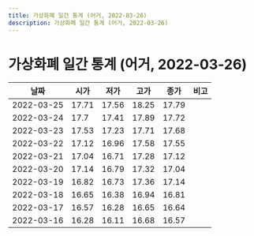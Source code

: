 ```yaml
---
title: 가상화폐 일간 통계 (어거, 2022-03-26)
description: 가상화폐 일간 통계 (어거, 2022-03-26)
---
```


가상화폐 일간 통계 (어거, 2022-03-26)
===

|날짜|시가|저가|고가|종가|비고|
|--|--|--|--|--|--|
|2022-03-25|17.71|17.56|18.25|17.79|    |
|2022-03-24|17.7|17.41|17.89|17.72|    |
|2022-03-23|17.53|17.23|17.71|17.68|    |
|2022-03-22|17.12|16.96|17.58|17.55|    |
|2022-03-21|17.04|16.71|17.28|17.12|    |
|2022-03-20|17.14|16.79|17.32|17.04|    |
|2022-03-19|16.82|16.73|17.36|17.14|    |
|2022-03-18|16.65|16.38|16.94|16.81|    |
|2022-03-17|16.57|16.28|16.65|16.64|    |
|2022-03-16|16.28|16.11|16.68|16.57|    |
